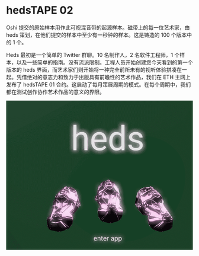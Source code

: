# hedsTAPE 02

Oshi 提交的原始样本用作此可视混音带的起源样本。磁带上的每一位艺术家，由 heds 策划，在他们提交的样本中至少有一秒钟的样本。这是铸造的 100 个版本中的 1 个。

Heds 最初是一个简单的 Twitter 群聊。10 名制作人，2 名软件工程师，1 个样本，以及一些简单的指南。没有流派限制。工程人员开始创建您今天看到的第一个版本的 heds 界面，而艺术家们则开始将一种完全前所未有的视听体验拼凑在一起。凭借绝对的意志力和致力于出版具有前瞻性的艺术作品，我们在 ETH 主网上发布了 hedsTAPE 01 合约。这启动了每月策展周期的模式。在每个周期中，我们都在测试创作协作艺术作品的意义的界限。

![nft](01.png)
